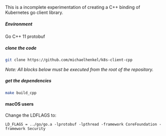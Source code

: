 This is a incomplete experimentation of creating a C++ binding of Kubernetes go client library.

##### Environment
Go
C++ 11
protobuf

##### clone the code
``` bash
git clone https://github.com/michaelhenkel/k8s-client-cpp
```
*Note: All blocks below must be executed from the root of the repository.*

##### get the dependencies
``` bash
make build_cpp
```

#### macOS users
Change the LDFLAGS to:
```
LD_FLAGS = ../go/go.a -lprotobuf -lpthread -framework CoreFoundation -framework Security
```
